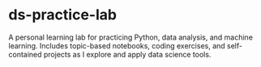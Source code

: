 # ds-practice-lab
A personal learning lab for practicing Python, data analysis, and machine learning. Includes topic-based notebooks, coding exercises, and self-contained projects as I explore and apply data science tools.
